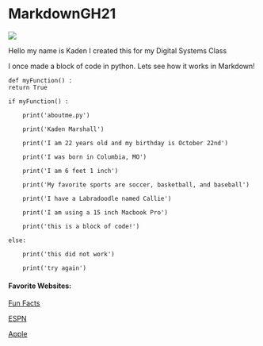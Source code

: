 # MarkdownGH21

![](https://user-images.githubusercontent.com/54389183/101970972-6014ce00-3bf3-11eb-9288-28c232273a68.jpeg)

Hello my name is Kaden I created this for my Digital Systems Class

I once made a block of code in python. Lets see how it works in Markdown!

    def myFunction() :
    return True

    if myFunction() :

        print('aboutme.py')

        print('Kaden Marshall')

        print('I am 22 years old and my birthday is October 22nd')

        print('I was born in Columbia, MO')

        print('I am 6 feet 1 inch')

        print('My favorite sports are soccer, basketball, and baseball')

        print('I have a Labradoodle named Callie')

        print('I am using a 15 inch Macbook Pro')

        print('this is a block of code!')
    
    else:

        print('this did not work')

        print('try again')
        
        


#### Favorite Websites:

[Fun Facts](https://github.com/Afrodinho/MarkdownGH21/blob/main/Fun%20Facts)

[ESPN](https://www.espn.com)

[Apple](https://www.apple.com)
